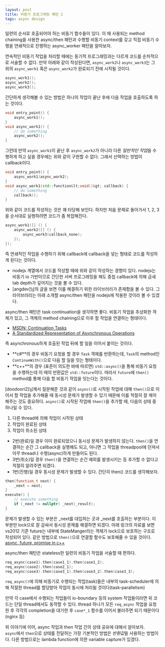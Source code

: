 ```yaml
---
layout: post
title: 비동기 프로그래밍 패턴 1
tags: async design
---
```


일련의 순서로 호출되어야 하는 비동기 함수들이 있다. 이 때 사용되는 method chaining을 사용한 async/then 패턴과 수행할 비동기 context를 갖고 직접 비동기 수행을 연쇄적으로 진행하는 async_worker 패턴을 알아보자.

연속적인 비동기 작업을 처리할 때에는 동기적 프로그래밍과는 다르게 코드를 순차적으로 서술할 수 없다. 만약 아래와 같이 작성된다면, `async_work2`나 `async_work3`는 그 위의 `async_work1` 혹은 `async_work2`가 완료되기 전에 시작될 것이다.

```cpp
async_work1();
async_work2();
async_work3();
```

간단하게 생각해볼 수 있는 방법은 하나의 작업이 끝난 후에 다음 작업을 호출하도록 하는 것이다.

```cpp
void entry_point() {
    async_work1();
}
void async_work1() {
    // do something
    async_work2();
}
```

그런데 만약 `async_work1`이 끝난 후 `async_work2`가 아니라 다른 *일반적인 작업*을 수행하게 하고 싶을 경우에는 위와 같이 구현할 수 없다. 그래서 선택하는 방법이 callback이다.

```cpp
void entry_point() {
    async_work1(async_work2);
}
void async_work1(std::function&lt;void()&gt; callback) {
    // do something
    callback();
}
```

위와 같이 코드를 작성하는 것은 꽤 타당해 보인다. 하지만 처음 문제로 돌아가서 1, 2, 3을 순서대로 실행하려면 코드가 좀 복잡해진다.

```cpp
async_work1([] () {
    async_work2([] () {
        async_work3(callback_none);
    });
});
```

즉 연쇄적인 작업을 수행하기 위해 callback에 callback을 넣는 형태로 코드를 작성하게 된다는 것이다.

- nodejs 계열에서 코드를 작성할 때에 위와 같이 작성하는 경향이 있다. nodejs는 비동기 io 기반이므로 간단한 서버 프로그래밍을 해도 중첩 callback에 의해 금새 tab depth가 깊어지는 것을 볼 수 있다.
- [angdev]님의 글을 보면 이를 해결하기 위한 라이브러리가 존재함을 볼 수 있다. 그 라이브러리는 아래 소개할 async/then 패턴을 nodejs에 적용한 것이라 볼 수 있겠다.


async/then 패턴은 task continuation을 생각하면 좋다. 비동기 작업을 추상화한 객체가 있고, 그 객체의 method chaining으로 이후 할 작업을 연결하는 형태이다.

* [MSDN: Continuation Tasks](http://msdn.microsoft.com/en-us/library/vstudio/ee372288.aspx)
* [A Standardized Representation of Asynchronous Operations](http://www.open-std.org/jtc1/sc22/wg21/docs/papers/2013/n3558.pdf)

즉 asynchronous하게 호출된 작업 뒤에 할 일을 이어서 붙이는 것이다.

* **c#**의 경우 비동기 요청을 할 경우 `Task` 객체를 반환하는데, `Task`의 method인 `ContinueWith()`으로 다음 할 일을 잇는 형태이다.
* **c++**의 경우 (표준이 의도한 바에 따르면) `std::async()`을 통해 비동기 요청을 수행하는데 이 때의 반환값은 `std::future`이다. 따라서 `future`에 `then()` method를 통해 다음 할 비동기 작업을 잇는다는 것이다.

[doodoori2]님께서 질문해준 것과 같이 `async()`로 시작된 작업에 대해 `then()`으로 이어서 할 작업을 추가해줄 때 동시성 문제가 발생할 수 있기 때문에 이를 적절히 잘 제어해주는 것도 중요하다.
`async()`로 시작된 작업에 `then()`을 추가할 때, 다음의 상태 중 하나일 수 있다.

1. 다른 thread에 의해 작업이 시작된 상태
2. 작업이 완료된 상태
3. 작업이 취소된 상태

* 2번(완료)일 경우 이미 완료되었으니 동시성 문제가 발생하지 않는다. `then()`을 연결하는 순간 그 callback을 실행해도 되고, 아니면 그 작업을 threadpool에 던져서 아무 thread나 수행(async)하게 만들어도 된다.
* 3번(취소)일 경우 `then()`을 연결하는 순간 예외를 발생시키는 등 추가할 수 없다고 적절히 알려주면 되겠다.
* 1번(진행)일 경우 동시성 문제가 발생할 수 있다. 간단히 then() 코드를 생각해보자.

```cpp
then(function_t next) {
    _next = next;
}
execute() {
    // execute something
    if (_next != nullptr) _next(_result);
}
```

문제가 발생할 수 있는 부분은 _next를 대입하는 곳과 _next를 호출하는 부분이다. 이 부분만 lock으로 잘 감싸서 동시성 문제를 해결하면 되겠다. 아래 링크의 자료를 보면 vs2012 기준 future는 내부에 StateManger라는 객체가 lock으로 보호하는 구조로 작성되어 있다. 같은 방법으로 `then()`으로 연결할 함수도 보호해줄 수 있을 것이다.  
[async, future, promise in c++](http://www.slideshare.net/lactrious/synchronizing-concurrent-threads)

async/then 패턴은 stateless한 일련의 비동기 작업을 서술할 때 편하다.

```cpp
req_async(case1).then(case1_1).then(case1_2);
req_async(case2).then(case2_1);
req_async(case3).then(case3_1).then(case3_2).then(case3_3);
```

`req_async()`에 의해 비동기로 수행되는 작업(task)들은 내부의 task-scheduler에 의해 적절한 thread를 할당받아 작업이 동시에 처리될 것이다(task-parallelism)

만약 각 case에서 수행되는 작업들이 io-boundary 등의 system 작업들이라면 위 코드는 단일 thread에서도 동작할 수 있다. thread 하나가 모든 `req_async` 작업을 요청한 후 각각의 completion을 대기한 후 `case*_1` 함수를 이어서 불러주면 되기 때문이다(nginx 등)


위 이야기에 이어, async 작업과 then 작업 간의 상태 공유에 대해서 알아보자.  
`async`에서 `then`으로 상태를 전달하는 가장 기본적인 방법은 *반환값*을 사용하는 방법이다. 다른 방법으로는 lambda function에 의한 variable capture가 있겠다.